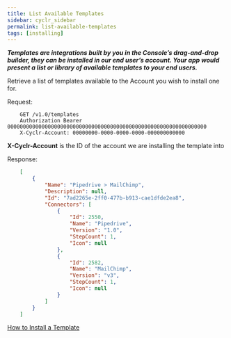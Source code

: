 ```yaml
---
title: List Available Templates
sidebar: cyclr_sidebar
permalink: list-available-templates
tags: [installing]
---
```


_**Templates are integrations built by you in the Console’s drag-and-drop builder, they can be installed in our end user’s account. Your app would present a list or library of available templates to your end users.**_

Retrieve a list of templates available to the Account you wish to install one for.

Request:

````http
    GET /v1.0/templates
    Authorization Bearer 0000000000000000000000000000000000000000000000000000000000000000
    X-Cyclr-Account: 00000000-0000-0000-0000-000000000000
````

**X-Cyclr-Account** is the ID of the account we are installing the template into

Response:

````json
    [
        {
            "Name": "Pipedrive > MailChimp",
            "Description": null,
            "Id": "7ad2265e-2ff0-477b-b913-cae1dfde2ea8",
            "Connectors": [
                {
                    "Id": 2550,
                    "Name": "Pipedrive",
                    "Version": "1.0",
                    "StepCount": 1,
                    "Icon": null
                },
                {
                    "Id": 2582,
                    "Name": "MailChimp",
                    "Version": "v3",
                    "StepCount": 1,
                    "Icon": null
                }
            ]
        }
    ]
````

[How to Install a Template](./install-from-template)
